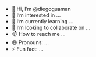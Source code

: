 - 👋 Hi, I’m @diegoguaman
- 👀 I’m interested in ...
- 🌱 I’m currently learning ...
- 💞️ I’m looking to collaborate on ...
- 📫 How to reach me ...
- 😄 Pronouns: ...
- ⚡ Fun fact: ...

<!---
diegoguaman/diegoguaman is a ✨ special ✨ repository because its `README.md` (this file) appears on your GitHub profile.
You can click the Preview link to take a look at your changes.
--->
